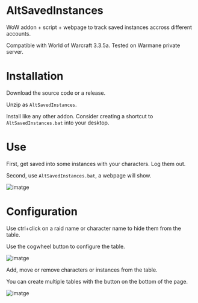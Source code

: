 # AltSavedInstances

WoW addon + script + webpage to track saved instances accross different accounts.

Compatible with World of Warcraft 3.3.5a. Tested on Warmane private server.

# Installation

Download the source code or a release.

Unzip as `AltSavedInstances`.

Install like any other addon. Consider creating a shortcut to `AltSavedInstances.bat` into your desktop.

# Use

First, get saved into some instances with your characters. Log them out.

Second, use `AltSavedInstances.bat`, a webpage will show.

![imatge](https://github.com/nerestaren/AltSavedInstances/assets/11050564/6075c30a-9237-4c52-8eda-4244ac5472b6)

# Configuration

Use ctrl+click on a raid name or character name to hide them from the table.

Use the cogwheel button to configure the table.

![imatge](https://github.com/nerestaren/AltSavedInstances/assets/11050564/177152e4-7166-4f06-a135-1358fb01d650)

Add, move or remove characters or instances from the table.

You can create multiple tables with the button on the bottom of the page.

![imatge](https://github.com/nerestaren/AltSavedInstances/assets/11050564/2025dc3b-9771-4e00-a54a-b8b711470b00)
